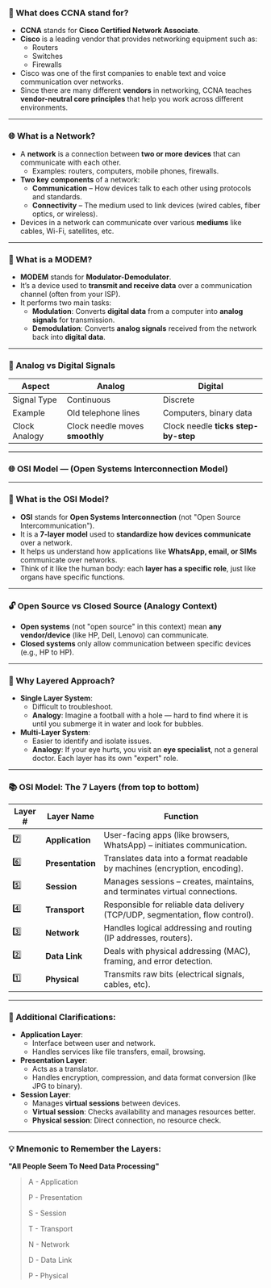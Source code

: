 ### 📌 What does **CCNA** stand for?

- **CCNA** stands for **Cisco Certified Network Associate**.
- **Cisco** is a leading vendor that provides networking equipment such as:
    - Routers
    - Switches
    - Firewalls
- Cisco was one of the first companies to enable text and voice communication over networks.
- Since there are many different **vendors** in networking, CCNA teaches **vendor-neutral core principles** that help you work across different environments.

---

### 🌐 What is a **Network**?

- A **network** is a connection between **two or more devices** that can communicate with each other.
    - Examples: routers, computers, mobile phones, firewalls.
- **Two key components** of a network:
    - **Communication** – How devices talk to each other using protocols and standards.
    - **Connectivity** – The medium used to link devices (wired cables, fiber optics, or wireless).
- Devices in a network can communicate over various **mediums** like cables, Wi-Fi, satellites, etc.

---

### 📡 What is a **MODEM**?

- **MODEM** stands for **Modulator-Demodulator**.
- It’s a device used to **transmit and receive data** over a communication channel (often from your ISP).
- It performs two main tasks:
    - **Modulation**: Converts **digital data** from a computer into **analog signals** for transmission.
    - **Demodulation**: Converts **analog signals** received from the network back into **digital data**.

---

### 🔁 Analog vs Digital Signals

| Aspect | Analog | Digital |
| --- | --- | --- |
| Signal Type | Continuous | Discrete |
| Example | Old telephone lines | Computers, binary data |
| Clock Analogy | Clock needle moves **smoothly** | Clock needle **ticks step-by-step** |

---

### 🌐 OSI Model — (Open Systems Interconnection Model)

---

### 📘 What is the OSI Model?

- **OSI** stands for **Open Systems Interconnection** (not "Open Source Intercommunication").
- It is a **7-layer model** used to **standardize how devices communicate** over a network.
- It helps us understand how applications like **WhatsApp, email, or SIMs** communicate over networks.
- Think of it like the human body: each **layer has a specific role**, just like organs have specific functions.

---

### 🔓 Open Source vs Closed Source (Analogy Context)

- **Open systems** (not "open source" in this context) mean **any vendor/device** (like HP, Dell, Lenovo) can communicate.
- **Closed systems** only allow communication between specific devices (e.g., HP to HP).

---

### 🧱 Why Layered Approach?

- **Single Layer System**:
    - Difficult to troubleshoot.
    - **Analogy**: Imagine a football with a hole — hard to find where it is until you submerge it in water and look for bubbles.
- **Multi-Layer System**:
    - Easier to identify and isolate issues.
    - **Analogy**: If your eye hurts, you visit an **eye specialist**, not a general doctor. Each layer has its own "expert" role.

---

### 📚 OSI Model: The 7 Layers (from top to bottom)

| Layer # | Layer Name | Function |
| --- | --- | --- |
| 7️⃣ | **Application** | User-facing apps (like browsers, WhatsApp) – initiates communication. |
| 6️⃣ | **Presentation** | Translates data into a format readable by machines (encryption, encoding). |
| 5️⃣ | **Session** | Manages sessions – creates, maintains, and terminates virtual connections. |
| 4️⃣ | **Transport** | Responsible for reliable data delivery (TCP/UDP, segmentation, flow control). |
| 3️⃣ | **Network** | Handles logical addressing and routing (IP addresses, routers). |
| 2️⃣ | **Data Link** | Deals with physical addressing (MAC), framing, and error detection. |
| 1️⃣ | **Physical** | Transmits raw bits (electrical signals, cables, etc). |

---

### 🧠 Additional Clarifications:

- **Application Layer**:
    - Interface between user and network.
    - Handles services like file transfers, email, browsing.
- **Presentation Layer**:
    - Acts as a translator.
    - Handles encryption, compression, and data format conversion (like JPG to binary).
- **Session Layer**:
    - Manages **virtual sessions** between devices.
    - **Virtual session**: Checks availability and manages resources better.
    - **Physical session**: Direct connection, no resource check.

---

### 💡 Mnemonic to Remember the Layers:

**"All People Seem To Need Data Processing"**

> A - Application
> 
> 
> P - Presentation
> 
> S - Session
> 
> T - Transport
> 
> N - Network
> 
> D - Data Link
> 
> P - Physical
>

